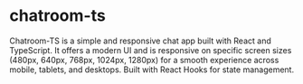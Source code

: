 # chatroom-ts
Chatroom-TS is a simple and responsive chat app built with React and TypeScript. It offers a modern UI and is responsive on specific screen sizes (480px, 640px, 768px, 1024px, 1280px) for a smooth experience across mobile, tablets, and desktops. Built with React Hooks for state management.
